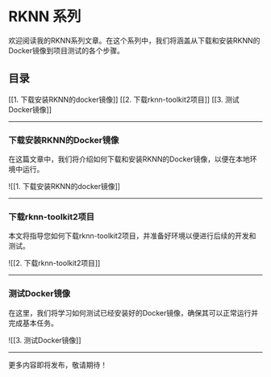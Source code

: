# RKNN 系列

欢迎阅读我的RKNN系列文章。在这个系列中，我们将涵盖从下载和安装RKNN的Docker镜像到项目测试的各个步骤。

## 目录

[[1. 下载安装RKNN的docker镜像]]
[[2. 下载rknn-toolkit2项目]]
[[3. 测试Docker镜像]]


---

### 下载安装RKNN的Docker镜像

在这篇文章中，我们将介绍如何下载和安装RKNN的Docker镜像，以便在本地环境中运行。

![[1. 下载安装RKNN的docker镜像]]

---

### 下载rknn-toolkit2项目

本文将指导您如何下载rknn-toolkit2项目，并准备好环境以便进行后续的开发和测试。

![[2. 下载rknn-toolkit2项目]]

---

### 测试Docker镜像

在这里，我们将学习如何测试已经安装好的Docker镜像，确保其可以正常运行并完成基本任务。

![[3. 测试Docker镜像]]

---

更多内容即将发布，敬请期待！
